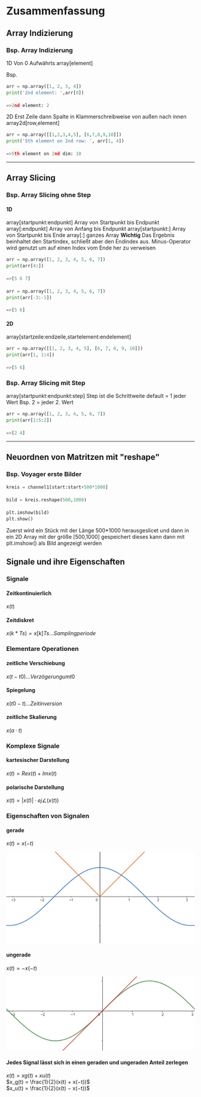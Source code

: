 
# Zusammenfassung

## Array Indizierung

### Bsp. Array Indizierung

1D
Von 0 Aufwährts
array[element]

Bsp.

```python
arr = np.array([1, 2, 3, 4])
print('2nd element: ',arr[0])

=>2nd element: 2
```

2D
Erst Zeile dann Spalte in Klammerschreibweise von außen nach innen
array2d[row,element]

```python
arr = np.array([[1,2,3,4,5], [6,7,8,9,10]])
print('5th element on 2nd row: ', arr[1, 4])

=>5th element on 2nd dim: 10
```

---

## Array Slicing

### Bsp. Array Slicing ohne Step

#### 1D

array[startpunkt:endpunkt]        Array von Startpunkt bis Endpunkt
array[:endpunkt]                  Array von Anfang bis Endpunkt
array[startpunkt:]                Array von Startpunkt bis Ende
array[:]                          ganzes Array
**Wichtig**
Das Ergebnis beinhaltet den Startindex, schließt aber den Endindex aus.
Minus-Operator wird genutzt um auf einen Index vom Ende her zu verweisen

```python
arr = np.array([1, 2, 3, 4, 5, 6, 7])
print(arr[4:])

=>[5 6 7]

arr = np.array([1, 2, 3, 4, 5, 6, 7])
print(arr[-3:-1])

=>[5 6]
```

#### 2D

array[startzeile:endzeile,startelement:endelement]

```python
arr = np.array([[1, 2, 3, 4, 5], [6, 7, 8, 9, 10]])
print(arr[1, 1:4])

=>[5 6]
```

### Bsp. Array Slicing mit Step

array[startpunkt:endpunkt:step]   Step ist die Schrittweite default = 1 jeder Wert
Bsp. 2 = jeder 2. Wert

```python
arr = np.array([1, 2, 3, 4, 5, 6, 7])
print(arr[1:5:2])

=>[2 4]
```

---

## Neuordnen von Matritzen mit "reshape"

### Bsp. Voyager erste Bilder

```python
kreis = channel1[start:start+500*1000]

bild = kreis.reshape(500,1000)

plt.imshow(bild)
plt.show()
```

Zuerst wird ein Stück mit der Länge 500*1000 herausgeslicet und dann in ein 2D Array mit der größe [500,1000] gespeichert dieses kann dann mit plt.imshow() als Bild angezeigt werden

## Signale und ihre Eigenschaften

### Signale

#### Zeitkontinuierlich

$x(t)$

#### Zeitdiskret

$x(k*Ts) = x[k]  Ts ... Samplingperiode$

### Elementare Operationen

#### zeitliche Verschiebung

$x(t − t0) ... Verzögerung um t0$

#### Spiegelung

$x(t0 − t) ... Zeitinversion$

#### zeitliche Skalierung

$x(a · t)$

### Komplexe Signale

#### kartesischer Darstellung

$x(t) = Re{x(t)} + Im{x(t)}$

#### polarische Darstellung

$x(t) = |x(t)| · ej∠(x(t))$

### Eigenschaften von Signalen

#### gerade

$x(t) = x(−t)$
    <p align="left">
        <img src="Bilder/gerade.png" />
    </p>

#### ungerade

$x(t) = −x(−t)$

<p align="left">
  <img src="Bilder/ungerade.png" />
</p>

#### Jedes Signal lässt sich in einen geraden und ungeraden Anteil zerlegen

$x(t) = xg(t) + xu(t)$ <br>
$x_g(t) = \frac{1}{2}(x(t) + x(−t))$ <br>
$x_u(t) = \frac{1}{2}(x(t) − x(−t))$
